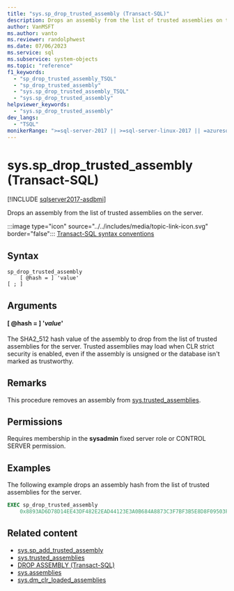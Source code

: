 ```yaml
---
title: "sys.sp_drop_trusted_assembly (Transact-SQL)"
description: Drops an assembly from the list of trusted assemblies on the server.
author: VanMSFT
ms.author: vanto
ms.reviewer: randolphwest
ms.date: 07/06/2023
ms.service: sql
ms.subservice: system-objects
ms.topic: "reference"
f1_keywords:
  - "sp_drop_trusted_assembly_TSQL"
  - "sp_drop_trusted_assembly"
  - "sys.sp_drop_trusted_assembly_TSQL"
  - "sys.sp_drop_trusted_assembly"
helpviewer_keywords:
  - "sys.sp_drop_trusted_assembly"
dev_langs:
  - "TSQL"
monikerRange: ">=sql-server-2017 || >=sql-server-linux-2017 || =azuresqldb-mi-current"
---
```

# sys.sp_drop_trusted_assembly (Transact-SQL)

[!INCLUDE [sqlserver2017-asdbmi](../../includes/applies-to-version/sqlserver2017-asdbmi.md)]

Drops an assembly from the list of trusted assemblies on the server.

:::image type="icon" source="../../includes/media/topic-link-icon.svg" border="false"::: [Transact-SQL syntax conventions](../../t-sql/language-elements/transact-sql-syntax-conventions-transact-sql.md)

## Syntax

```syntaxsql
sp_drop_trusted_assembly
    [ @hash = ] 'value'
[ ; ]
```

## Arguments

#### [ @hash = ] '*value*'

The SHA2_512 hash value of the assembly to drop from the list of trusted assemblies for the server. Trusted assemblies may load when CLR strict security is enabled, even if the assembly is unsigned or the database isn't marked as trustworthy.

## Remarks

This procedure removes an assembly from [sys.trusted_assemblies](../system-catalog-views/sys-trusted-assemblies-transact-sql.md).

## Permissions

Requires membership in the **sysadmin** fixed server role or CONTROL SERVER permission.

## Examples

The following example drops an assembly hash from the list of trusted assemblies for the server.

```sql
EXEC sp_drop_trusted_assembly
    0x8893AD6D78D14EE43DF482E2EAD44123E3A0B684A8873C3F7BF3B5E8D8F09503F3E62370CE742BBC96FE3394477214B84C7C1B0F7A04DCC788FA99C2C09DFCCC;
```

## Related content

- [sys.sp_add_trusted_assembly](sys-sp-add-trusted-assembly-transact-sql.md)
- [sys.trusted_assemblies](../system-catalog-views/sys-trusted-assemblies-transact-sql.md)
- [DROP ASSEMBLY (Transact-SQL)](../../t-sql/statements/drop-assembly-transact-sql.md)
- [sys.assemblies](../system-catalog-views/sys-assemblies-transact-sql.md)
- [sys.dm_clr_loaded_assemblies](../system-dynamic-management-views/sys-dm-clr-loaded-assemblies-transact-sql.md)
